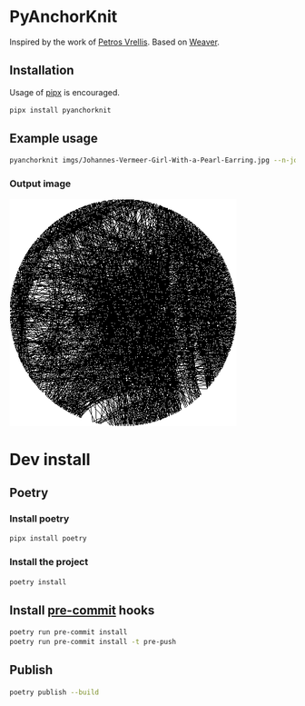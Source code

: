 # PyAnchorKnit
Inspired by the work of [Petros Vrellis](https://www.instagram.com/pvrellis/). Based on [Weaver](https://github.com/alyyousuf7/Weaver).

## Installation
Usage of [pipx](https://pypa.github.io/pipx/) is encouraged.

```bash
pipx install pyanchorknit
```

## Example usage
```bash
pyanchorknit imgs/Johannes-Vermeer-Girl-With-a-Pearl-Earring.jpg --n-jobs 16 --n-edges 512 --maxlines 2000 --img-out imgs/
```

### Output image
![Girl with a Pearl Earring](imgs/Johannes-Vermeer-Girl-With-a-Pearl-Earring-weave.png)

# Dev install
## Poetry
### Install poetry
```bash
pipx install poetry
```

### Install the project
```bash
poetry install
```

## Install [pre-commit](https://pre-commit.com) hooks
```bash
poetry run pre-commit install
poetry run pre-commit install -t pre-push
```

## Publish
```bash
poetry publish --build
```
